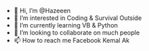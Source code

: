 - 👋 Hi, I’m @Hazeeen
- 👀 I’m interested in Coding & Survival Outside
- 🌱 I’m currently learning VB & Python
- 💞️ I’m looking to collaborate on much people
- 📫 How to reach me Facebook
Kemal Ak


